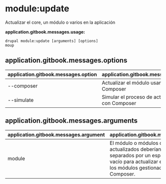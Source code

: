 # module:update
Actualizar el core, un módulo o varios en la aplicación

**application.gitbook.messages.usage:**
```
drupal module:update [arguments] [options]
moup
```

## application.gitbook.messages.options
application.gitbook.messages.option | application.gitbook.messages.details
-------|-------------
--composer | Actualizar el módulo usando Composer
--simulate | Simular el proceso de actualización con Composer

## application.gitbook.messages.arguments
application.gitbook.messages.argument | application.gitbook.messages.details
---------|-------------
module | El módulo o módulos que vayan a ser actualizados deberían estar separados por un espacio. Déjelo vacío para actualizar el core y todos los módulos gestionados por Composer.
